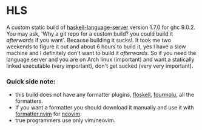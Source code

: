 # HLS

A custom static build of [haskell-language-server](www.github.com/haskell/haskell-language-server) version 1.7.0 for ghc 9.0.2. You may ask, 'Why a git repo for a custom build? you could build it _afterwards_ if you want'. Because building it sucks!. It took me two weekends to figure it out and about 6 hours to build it, yes I 
have a slow machine and I definitely don't want to build it _afterwards_. So if you need the language server and you are on Arch linux (important) and want a statically linked executable (very important), don't get sucked (very very important).

### __Quick side note__:
  * this build does not have any formatter plugins, [floskell](https://github.com/ennocramer/floskell), [fourmolu](https://github.com/fourmolu/fourmolu), all the formatters.
  * If you want a formatter you should download it manually and use it with [formatter.nvim](https://github.com/mhartington/formatter.nvim) for [neovim](https://github.com/neovim/neovim). 
  * true programmers use only vim/neovim.
